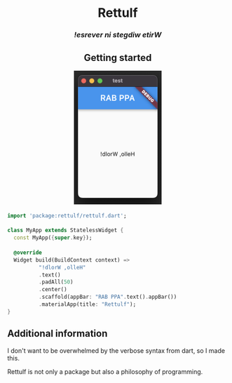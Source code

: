 <div align="center" >

# Rettulf

### *!esrever ni stegdiw etirW*

## Getting started

</div>

<div align="center"> 

<img src="img/showcase.png" alt="an app with reversed hello world" width="200">

</div>

```dart
import 'package:rettulf/rettulf.dart';

class MyApp extends StatelessWidget {
  const MyApp({super.key});

  @override
  Widget build(BuildContext context) =>
          "!dlorW ,olleH"
          .text()
          .padAll(50)
          .center()
          .scaffold(appBar: "RAB PPA".text().appBar())
          .materialApp(title: "Rettulf");
}
```

## Additional information

I don't want to be overwhelmed by the verbose syntax from dart, so I made this.

Rettulf is not only a package but also a philosophy of programming.

  
